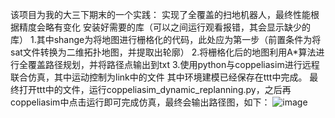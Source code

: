 该项目为我的大三下期末的一个实践：
实现了全覆盖的扫地机器人，最终性能根据精度会略有变化
安装好需要的库（可以之间运行观看报错，其会显示缺少的库）
1.其中shange为将地图进行栅格化的代码，此处应为第一步（前置条件为将sat文件转换为二维拓扑地图，并提取出轮廓）
2.将栅格化后的地图利用A*算法进行全覆盖路径规划，并将路径点输出到txt
3.使用python与coppeliasim进行远程联合仿真，其中运动控制为link中的文件
其中环境建模已经保存在ttt中完成。
最终打开ttt中的文件，运行coppeliasim_dynamic_replanning.py，之后再coppeliasim中点击运行即可完成仿真，最终会输出路径图，如下：
![image](https://github.com/user-attachments/assets/af1c71b6-d530-4346-8bb5-b4465b53ee3c)
